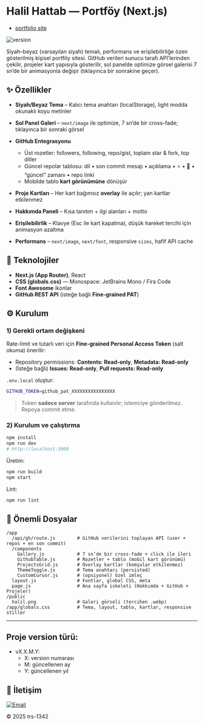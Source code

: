 # Halil Hattab — Portföy (Next.js)

- [portfolio site](https://hattab.vercel.app)

![version](https://img.shields.io/github/v/tag/trs-1342/my-portfolio?label=version)

Siyah–beyaz (varsayılan siyah) temalı, performans ve erişilebilirliğe özen gösterilmiş kişisel portföy sitesi.
GitHub verileri sunucu tarafı API’lerinden çekilir, projeler kart yapısıyla gösterilir, sol panelde optimize görsel galerisi 7 sn’de bir animasyonla değişir (tıklayınca bir sonrakine geçer).

## ✨ Özellikler

- **Siyah/Beyaz Tema** – Kalıcı tema anahtarı (localStorage), light modda okunaklı koyu metinler
- **Sol Panel Galeri** – `next/image` ile optimize, 7 sn’de bir cross-fade; tıklayınca bir sonraki görsel
- **GitHub Entegrasyonu**

  - Üst rozetler: followers, following, repo/gist, toplam star & fork, top diller
  - Güncel repolar tablosu: dil • son commit mesajı • açıklama • ⭐ • 🍴 • “güncel” zamanı • repo linki
  - Mobilde tablo **kart görünümüne** dönüşür

- **Proje Kartları** – Her kart bağımsız **overlay** ile açılır; yan kartlar etkilenmez
- **Hakkımda Paneli** – Kısa tanıtım + ilgi alanları + motto
- **Erişilebilirlik** – Klavye (Esc ile kart kapatma), düşük hareket tercihi için animasyon azaltma
- **Performans** – `next/image`, `next/font`, responsive `sizes`, hafif API cache

## 🧱 Teknolojiler

- **Next.js (App Router)**, React
- **CSS (globals.css)** — Monospace: JetBrains Mono / Fira Code
- **Font Awesome** ikonlar
- **GitHub REST API** (isteğe bağlı **Fine-grained PAT**)

## ⚙️ Kurulum

### 1) Gerekli ortam değişkeni

Rate-limit ve tutarlı veri için **Fine-grained Personal Access Token** (salt okuma) önerilir:

- Repository permissions: **Contents: Read-only**, **Metadata: Read-only**
- (İsteğe bağlı) **Issues: Read-only**, **Pull requests: Read-only**

`.env.local` oluştur:

```bash
GITHUB_TOKEN=github_pat_XXXXXXXXXXXXXXXX
```

> Token **sadece server** tarafında kullanılır; istemciye gönderilmez. Repoya commit etme.

### 2) Kurulum ve çalıştırma

```bash
npm install
npm run dev
# http://localhost:3000
```

Üretim:

```bash
npm run build
npm start
```

Lint:

```bash
npm run lint
```

## 📁 Önemli Dosyalar

```text
/app
  /api/gh/route.js        # GitHub verilerini toplayan API (user + repos + en son commit)
  /components
    Gallery.js            # 7 sn’de bir cross-fade + click ile ileri
    GithubTable.js        # Rozetler + tablo (mobil kart görünümü)
    ProjectsGrid.js       # Overlay kartlar (komşular etkilenmez)
    ThemeToggle.js        # Tema anahtarı (persisted)
    CustomCursor.js       # (opsiyonel) özel imleç
  layout.js               # Fontlar, global CSS, meta
  page.js                 # Ana sayfa iskeleti (Hakkımda + GitHub + Projeler)
/public
  halil.png               # Galeri görseli (tercihen .webp)
/app/globals.css          # Tema, layout, tablo, kartlar, responsive stiller
```

---

## Proje version türü:

- vX.X.M.Y:
  - X: version numarası
  - M: güncellenen ay
  - Y: güncellenen yıl

## 📧 İletişim

[![Email](https://img.shields.io/badge/E--posta-hattab1342@gmail.com-blue?style=flat&logo=gmail)](mailto:hattab1342@gmail.com)

© 2025 trs-1342

